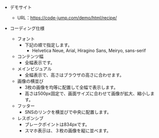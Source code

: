 - デモサイト
  - URL：https://code-jump.com/demo/html/recipe/
- コーディング仕様

  - フォント
    - 下記の順で指定します。
      - Helvetica Neue, Arial, Hiragino Sans, Meiryo, sans-serif
  - コンテンツ幅
    - 全幅表示です。
  - メインビジュアル
    - 全幅表示で、高さはブラウザの高さに合わせます。
  - 画像の横並び
    - 3枚の画像を均等に配置して全幅で表示します。
    - 高さは500px固定で、画面サイズに合わせて画像が拡大、縮小します。
  - フッター
    - SNSのリンクを横並びで中央に配置します。
  - レスポンシブ
    - ブレークポイントは834pxです。
    - スマホ表示は、３枚の画像を縦に並べます。